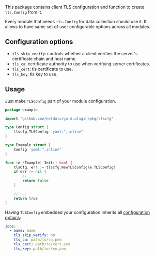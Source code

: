 

This package contains client TLS configuration and function to create `tls.Config` from it.
 
Every module that needs `tls.Config` for data collection should use it.
It allows to have same set of user configurable options across all modules.

## Configuration options

-   `tls_skip_verify`: controls whether a client verifies the server's certificate chain and host name.
-   `tls_ca`: certificate authority to use when verifying server certificates.
-   `tls_cert`: tls certificate to use.
-   `tls_key`: tls key to use.

## Usage

Just make `TLSConfig` part of your module configuration.

```go
package example

import "github.com/netdata/go.d.plugin/pkg/tlscfg"

type Config struct {
	tlscfg.TLSConfig `yaml:",inline"`
}

type Example struct {
	Config `yaml:",inline"`
}

func (e *Example) Init() bool {
	tlsCfg, err := tlscfg.NewTLSConfig(e.TLSConfig)
	if err != nil {
		// ...
		return false
	}

	// ...
	return true
}
```

Having `TLSConfig` embedded your configuration inherits all [configuration options](#configuration-options):

```yaml
jobs:
  - name: name
    tls_skip_verify: no
    tls_ca: path/to/ca.pem
    tls_cert: path/to/cert.pem
    tls_key: path/to/key.pem
```
